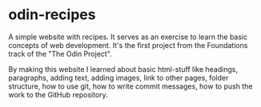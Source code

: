 # odin-recipes
A simple website with recipes. It serves as an exercise to learn the basic concepts of web development.
It's the first project from the Foundations track of the "The Odin Project".

By making this website I learned about basic html-stuff like headings, paragraphs, adding text, adding images, link to other pages, folder structure, how to use git, how to write commit messages, how to push the work to the GitHub repository.
